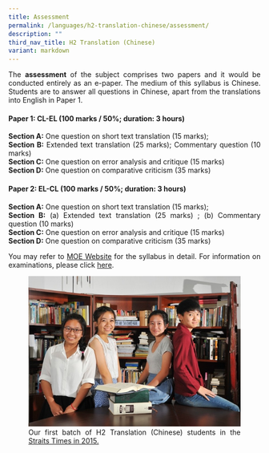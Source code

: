```yaml
---
title: Assessment
permalink: /languages/h2-translation-chinese/assessment/
description: ""
third_nav_title: H2 Translation (Chinese)
variant: markdown
---
```

<div align="justify">
<p>
The&nbsp;<strong>assessment</strong>&nbsp;of the subject comprises two papers and it would be conducted entirely as an e-paper. The medium of this syllabus is Chinese. Students are to answer all questions in Chinese, apart from the translations into English in Paper 1.</p>

<h4><strong>Paper 1: CL-EL (100 marks / 50%; duration: 3 hours)</strong></h4>
<p>
<strong>Section A:</strong> One question on short text translation (15 marks);<br>
	<strong>Section B:</strong> Extended text translation (25 marks); Commentary question (10 marks)<br>
	<strong>Section C:</strong>
One question on error analysis and critique (15 marks)<br>
	<strong>Section D:</strong> One question on comparative criticism (35 marks)</p>

<h4><strong>Paper 2: EL-CL (100 marks / 50%; duration: 3 hours)</strong></h4>
<p>
<strong>Section A:</strong> One question on short text translation (15 marks);<br>
<strong>Section B:</strong> (a) Extended text translation (25 marks) ; (b) Commentary question (10 marks)<br>
<strong>Section C:</strong> One question on error analysis and critique (15 marks)<br>
	<strong>Section D:</strong> One question on comparative criticism (35 marks)</p>

<p>
You may refer to&nbsp;<a href="https://www.moe.gov.sg/post-secondary/a-level-curriculum-and-subject-syllabuses">MOE Website</a> for the syllabus in detail. For information on examinations, please click <a href="https://www.seab.gov.sg/docs/default-source/national-examinations/syllabus/alevel/2023syllabus/9571_y23_sy.pdf">here</a>.</p>

<figure>
<img src="/images/Curriculum/CLEP/clep17.jpg">
<figcaption>Our first batch of H2 Translation (Chinese) students in the <a href="https://www.asiaone.com/tough-job-translate-expert?page=0"> Straits Times in 2015.</a></figcaption></figure></div>